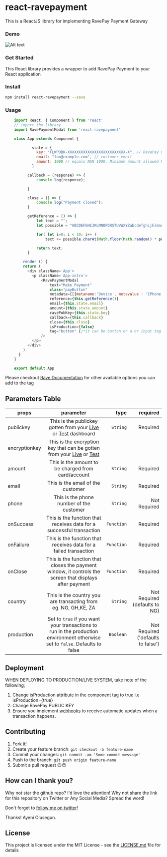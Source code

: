 # react-ravepayment

This is a ReactJS library for implementing RavePay Payment Gateway

### Demo
![Alt text](React_App.png?raw=true "Demo Image")

### Get Started

This React library provides a wrapper to add RavePay Payment to your React application

### Install
```bash
npm install react-ravepayment --save
```

### Usage

```javascript
    import React, { Component } from 'react'
    // import the library
	import RavePaymentModal from 'react-ravepayment'

    class App extends Component {

    		state = {
    		  key: "FLWPUBK-XXXXXXXXXXXXXXXXXXXXXXXXXX-X", // RavePay PUBLIC KEY
    		  email: "foo@example.com", // customer email
    		  amount: 1000 // equals NGN 1000. Minimum amount allowed NGN 1 while on production or live system, it's 10
    	    }

    	  callback = (response) => {
    		  console.log(response);

    	  }

    	  close = () => {
    		  console.log("Payment closed");
    	  }

    	  getReference = () => {
    		  let text = "";
    		  let possible = "ABCDEFGHIJKLMNOPQRSTUVWXYZabcdefghijklmnopqrstuvwxyz0123456789-.=";

    		  for( let i=0; i < 10; i++ )
    			  text += possible.charAt(Math.floor(Math.random() * possible.length));

			  return text;
    	  }

    	render () {
        return (
          <div className='App'>
            <p className='App-intro'>
    	        <RavePaymentModal
    		        text="Make Payment"
    		        class="payButton"
    		        metadata={[{metaname:'Device', metavalue : 'IPhone X'}]}
    		        reference={this.getReference()}
    		        email={this.state.email}
    		        amount={this.state.amount}
    		        ravePubKey={this.state.key}
    		        callback={this.callback}
    		        close={this.close}
					isProduction={false}
					tag="button" {/*it can be button or a or input tag */}
    	        />
            </p>
          </div>
        )
      }
    }

    export default App
```

Please checkout [Rave Documentation](https://flutterwavedevelopers.readme.io/docs/rave-inline-1) for other available options you can add to the tag


## Parameters Table

| props        | parameter           | type | required  |
| ------------- |:-------------:| -----:| -----:|
| publickey      |  This is the publickey gotten from your [Live](https://rave.flutterwave.com/dashboard/settings/apis) or [Test](https://ravesandbox.flutterwave.com/dashboard/settings/apis) dashboard | `String` | Required
| encryptionkey      |  This is the encryption key that can be gotten from your [Live](https://rave.flutterwave.com/dashboard/settings/apis) or [Test](https://rave.flutterwave.com/dashboard/settings/apis)
| amount      |  This is the amount to be charged from card/account | `String` | Required
| email      |  This is the email of the customer | `String` | Required
| phone      |  This is the phone number of the customer | `String` | Not Required
| onSuccess      |  This is the function that receives data for a successful transaction | `Function` | Required
| onFailure      |  This is the function that receives data for a failed transaction | `Function` | Required
| onClose      |  This is the function that closes the payment window, it controls the screen that displays after payment | `Function` | Required
| country      |  This is the country you are transacting from eg. NG, GH,KE, ZA | `String` | Not Required (defaults to NG)
| production      |   Set to `true` if you want your transactions to run in the production environment otherwise set to `false`. Defaults to false  | `Boolean` | Not Required ('defaults to false')


## Deployment
WHEN DEPLOYING TO PRODUCTION/LIVE SYSTEM, take note of the following;
1) Change isProduction attribute in the component tag to true i.e isProduction={true}
2) Change RavePay PUBLIC KEY
3) Ensure you implement [webhooks](https://flutterwavedevelopers.readme.io/docs/events-webhooks) to receive automatic updates when a transaction happens.

## Contributing
1. Fork it!
2. Create your feature branch: `git checkout -b feature-name`
3. Commit your changes: `git commit -am 'Some commit message'`
4. Push to the branch: `git push origin feature-name`
5. Submit a pull request 😉😉

## How can I thank you?

Why not star the github repo? I'd love the attention! Why not share the link for this repository on Twitter or Any Social Media? Spread the word!

Don't forget to [follow me on twitter](https://twitter.com/iamraphson)!

Thanks!
Ayeni Olusegun.

## License
This project is licensed under the MIT License - see the [LICENSE.md](LICENSE.md) file for details
